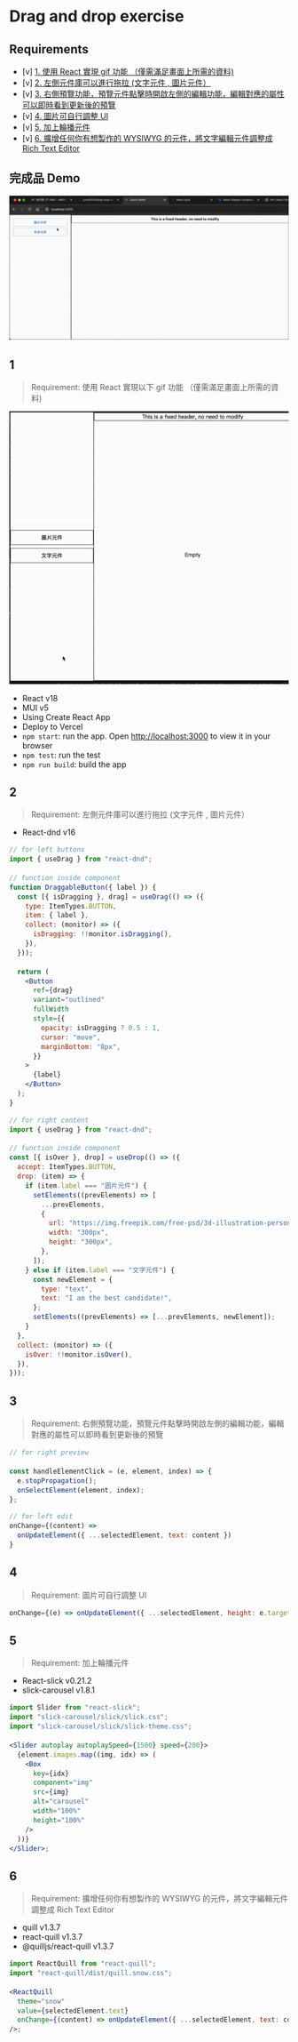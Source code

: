 # Drag and drop exercise

## Requirements

- [v] [1. 使用 React 實現 gif 功能 （僅需滿足畫面上所需的資料) ](#1)
- [v] [2. 左側元件庫可以進行拖拉 (文字元件 , 圖片元件）](#2)
- [v] [3. 右側預覽功能，預覽元件點擊時開啟左側的編輯功能，編輯對應的屬性可以即時看到更新後的預覽](#3)
- [v] [4. 圖片可自行調整 UI](#4)
- [v] [5. 加上輪播元件](#5)
- [v] [6. 擴增任何你有想製作的 WYSIWYG 的元件，將文字編輯元件調整成 Rich Text Editor](#6)

## 完成品 Demo

![img](./public/demo.gif)

## 1

> Requirement: 使用 React 實現以下 gif 功能 （僅需滿足畫面上所需的資料)

![img](./public/requirement.gif)

- React v18
- MUI v5
- Using Create React App
- Deploy to Vercel
- `npm start`: run the app. Open [http://localhost:3000](http://localhost:3000) to view it in your browser
- `npm test`: run the test
- `npm run build`: build the app

## 2

> Requirement: 左側元件庫可以進行拖拉 (文字元件 , 圖片元件）

- React-dnd v16

```jsx
// for left buttons
import { useDrag } from "react-dnd";

// function inside component
function DraggableButton({ label }) {
  const [{ isDragging }, drag] = useDrag(() => ({
    type: ItemTypes.BUTTON,
    item: { label },
    collect: (monitor) => ({
      isDragging: !!monitor.isDragging(),
    }),
  }));

  return (
    <Button
      ref={drag}
      variant="outlined"
      fullWidth
      style={{
        opacity: isDragging ? 0.5 : 1,
        cursor: "move",
        marginBottom: "8px",
      }}
    >
      {label}
    </Button>
  );
}
```

```jsx
// for right content
import { useDrag } from "react-dnd";

// function inside component
const [{ isOver }, drop] = useDrop(() => ({
  accept: ItemTypes.BUTTON,
  drop: (item) => {
    if (item.label === "圖片元件") {
      setElements((prevElements) => [
        ...prevElements,
        {
          url: "https://img.freepik.com/free-psd/3d-illustration-person-with-sunglasses_23-2149436188.jpg?size=338&ext=jpg&ga=GA1.1.2082370165.1716163200&semt=sph",
          width: "300px",
          height: "300px",
        },
      ]);
    } else if (item.label === "文字元件") {
      const newElement = {
        type: "text",
        text: "I am the best candidate!",
      };
      setElements((prevElements) => [...prevElements, newElement]);
    }
  },
  collect: (monitor) => ({
    isOver: !!monitor.isOver(),
  }),
}));
```

## 3

> Requirement: 右側預覽功能，預覽元件點擊時開啟左側的編輯功能，編輯對應的屬性可以即時看到更新後的預覽

```jsx
// for right preview

const handleElementClick = (e, element, index) => {
  e.stopPropagation();
  onSelectElement(element, index);
};
```

```jsx
// for left edit
onChange={(content) =>
  onUpdateElement({ ...selectedElement, text: content })
}
```

## 4

> Requirement: 圖片可自行調整 UI

```jsx
onChange={(e) => onUpdateElement({ ...selectedElement, height: e.target.value })}
```

## 5

> Requirement: 加上輪播元件

- React-slick v0.21.2
- slick-carousel v1.8.1

```jsx
import Slider from "react-slick";
import "slick-carousel/slick/slick.css";
import "slick-carousel/slick/slick-theme.css";

<Slider autoplay autoplaySpeed={1500} speed={200}>
  {element.images.map((img, idx) => (
    <Box
      key={idx}
      component="img"
      src={img}
      alt="carousel"
      width="100%"
      height="100%"
    />
  ))}
</Slider>;
```

## 6

> Requirement: 擴增任何你有想製作的 WYSIWYG 的元件，將文字編輯元件調整成 Rich Text Editor

- quill v1.3.7
- react-quill v1.3.7
- @quilljs/react-quill v1.3.7

```jsx
import ReactQuill from "react-quill";
import "react-quill/dist/quill.snow.css";

<ReactQuill
  theme="snow"
  value={selectedElement.text}
  onChange={(content) => onUpdateElement({ ...selectedElement, text: content })}
/>;
```
